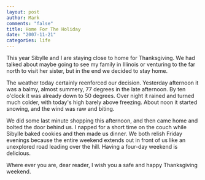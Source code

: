```yaml
--- 
layout: post
author: Mark
comments: "false"
title: Home For The Holiday
date: "2007-11-21"
categories: life
---
```

This year Sibylle and I are staying close to home for Thanksgiving.  We had talked about maybe going to see my family in Illinois or venturing to the far north to visit her sister, but in the end we decided to stay home.

The weather today certainly reenforced our decision.  Yesterday afternoon it was a balmy, almost summery, 77 degrees in the late afternoon.  By ten o'clock it was already down to 50 degrees.  Over night it rained and turned much colder, with today's high barely above freezing.  About noon it started snowing, and the wind was raw and biting.

We did some last minute shopping this afternoon, and then came home and bolted the door behind us.  I napped for a short time on the couch while Sibylle baked cookies and then made us dinner.  We both relish Friday evenings because the entire weekend extends out in front of us like an unexplored road leading over the hill.  Having a four-day weekend is delicious.

Where ever you are, dear reader, I wish you a safe and happy Thanksgiving weekend.
